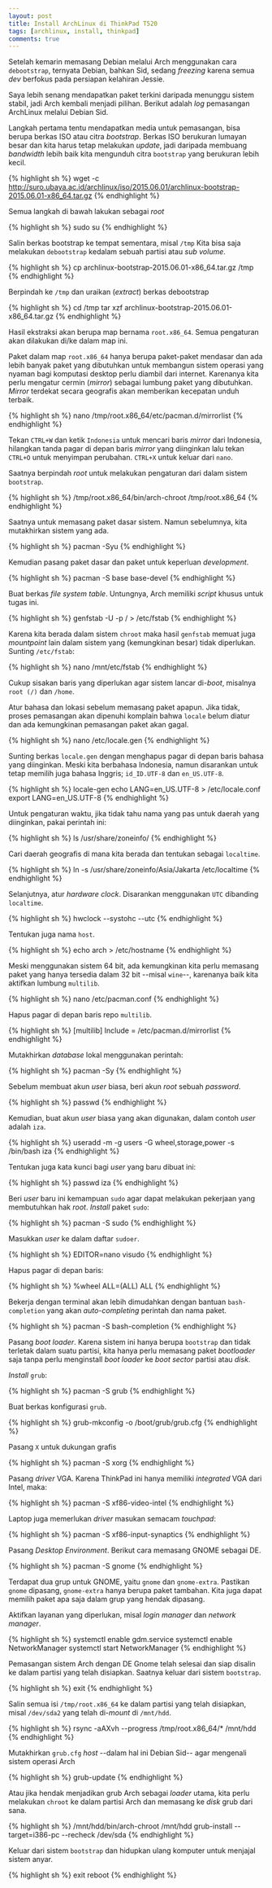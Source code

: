 ```yaml
---
layout: post
title: Install ArchLinux di ThinkPad T520
tags: [archlinux, install, thinkpad]
comments: true
---
```


Setelah kemarin memasang Debian melalui Arch menggunakan cara `debootstrap`, ternyata Debian, bahkan Sid, sedang *freezing* karena semua *dev* berfokus pada persiapan kelahiran Jessie.

Saya lebih senang mendapatkan paket terkini daripada menunggu sistem stabil, jadi Arch kembali menjadi pilihan. Berikut adalah *log* pemasangan ArchLinux melalui Debian Sid.

Langkah pertama tentu mendapatkan media untuk pemasangan, bisa berupa berkas ISO atau citra *bootstrap*. Berkas ISO berukuran lumayan besar dan kita harus tetap melakukan *update*, jadi daripada membuang *bandwidth* lebih baik kita mengunduh citra `bootstrap` yang berukuran lebih kecil.

{% highlight sh %}
wget -c http://suro.ubaya.ac.id/archlinux/iso/2015.06.01/archlinux-bootstrap-2015.06.01-x86_64.tar.gz
{% endhighlight %}

Semua langkah di bawah lakukan sebagai *root*

{% highlight sh %}
sudo su
{% endhighlight %}

Salin berkas bootstrap ke tempat sementara, misal `/tmp`
Kita bisa saja melakukan `debootstrap` kedalam sebuah partisi atau *sub volume*.

{% highlight sh %}
cp archlinux-bootstrap-2015.06.01-x86_64.tar.gz /tmp
{% endhighlight %}

Berpindah ke `/tmp` dan uraikan (*extract*) berkas debootstrap

{% highlight sh %}
cd /tmp
tar xzf archlinux-bootstrap-2015.06.01-x86_64.tar.gz
{% endhighlight %}

Hasil ekstraksi akan berupa map bernama `root.x86_64`. Semua pengaturan akan dilakukan di/ke dalam map ini.

Paket dalam map `root.x86_64` hanya berupa paket-paket mendasar dan ada lebih banyak paket yang dibutuhkan untuk membangun sistem operasi yang nyaman bagi komputasi desktop perlu diambil dari internet. Karenanya kita perlu mengatur cermin (*mirror*) sebagai lumbung paket yang dibutuhkan. *Mirror* terdekat secara geografis akan memberikan kecepatan unduh terbaik.

{% highlight sh %}
nano /tmp/root.x86_64/etc/pacman.d/mirrorlist
{% endhighlight %}

Tekan `CTRL+W` dan ketik `Indonesia` untuk mencari baris *mirror* dari Indonesia, hilangkan tanda pagar di depan baris *mirror* yang diinginkan lalu tekan `CTRL+O` untuk menyimpan perubahan. `CTRL+X` untuk keluar dari `nano`.

Saatnya berpindah *root* untuk melakukan pengaturan dari dalam sistem `bootstrap`.

{% highlight sh %}
/tmp/root.x86_64/bin/arch-chroot /tmp/root.x86_64
{% endhighlight %}

Saatnya untuk memasang paket dasar sistem. Namun sebelumnya, kita mutakhirkan sistem yang ada.

{% highlight sh %}
pacman -Syu
{% endhighlight %}

Kemudian pasang paket dasar dan paket untuk keperluan *development*.

{% highlight sh %}
pacman -S base base-devel
{% endhighlight %}

Buat berkas *file system table*. Untungnya, Arch memiliki *script* khusus untuk tugas ini.

{% highlight sh %}
genfstab -U -p / > /etc/fstab
{% endhighlight %}

Karena kita berada dalam sistem `chroot` maka hasil `genfstab` memuat juga *mountpoint* lain dalam sistem yang (kemungkinan besar) tidak diperlukan. Sunting `/etc/fstab`:

{% highlight sh %}
nano /mnt/etc/fstab
{% endhighlight %}

Cukup sisakan baris yang diperlukan agar sistem lancar di-*boot*, misalnya `root (/)` dan `/home`.

Atur bahasa dan lokasi sebelum memasang paket apapun. Jika tidak, proses pemasangan akan dipenuhi komplain bahwa `locale` belum diatur dan ada kemungkinan pemasangan paket akan gagal.

{% highlight sh %}
nano /etc/locale.gen
{% endhighlight %}

Sunting berkas `locale.gen` dengan menghapus pagar di depan baris bahasa yang diinginkan. Meski kita berbahasa Indonesia, namun disarankan untuk tetap memilih juga bahasa Inggris; `id_ID.UTF-8` dan `en_US.UTF-8`.

{% highlight sh %}
locale-gen
echo LANG=en_US.UTF-8 > /etc/locale.conf
export LANG=en_US.UTF-8
{% endhighlight %}

Untuk pengaturan waktu, jika tidak tahu nama yang pas untuk daerah yang diinginkan, pakai perintah ini:

{% highlight sh %}
ls /usr/share/zoneinfo/
{% endhighlight %}

Cari daerah geografis di mana kita berada dan tentukan sebagai `localtime`.

{% highlight sh %}
ln -s /usr/share/zoneinfo/Asia/Jakarta /etc/localtime
{% endhighlight %}

Selanjutnya, atur *hardware clock*. Disarankan menggunakan `UTC` dibanding `localtime`.

{% highlight sh %}
hwclock --systohc --utc
{% endhighlight %}

Tentukan juga nama `host`.

{% highlight sh %}
echo arch > /etc/hostname
{% endhighlight %}

Meski menggunakan sistem 64 bit, ada kemungkinan kita perlu memasang paket yang hanya tersedia dalam 32 bit --misal `wine`--, karenanya baik kita aktifkan lumbung `multilib`.

{% highlight sh %}
nano /etc/pacman.conf
{% endhighlight %}

Hapus pagar di depan baris repo `multilib`.

{% highlight sh %}
[multilib]
Include = /etc/pacman.d/mirrorlist
{% endhighlight %}

Mutakhirkan *database* lokal menggunakan perintah:

{% highlight sh %}
pacman -Sy
{% endhighlight %}

Sebelum membuat akun *user* biasa, beri akun *root* sebuah *password*.

{% highlight sh %}
passwd
{% endhighlight %}

Kemudian, buat akun *user* biasa yang akan digunakan, dalam contoh *user* adalah `iza`.

{% highlight sh %}
useradd -m -g users -G wheel,storage,power -s /bin/bash iza
{% endhighlight %}

Tentukan juga kata kunci bagi *user* yang baru dibuat ini:

{% highlight sh %}
passwd iza
{% endhighlight %}

Beri *user* baru ini kemampuan `sudo` agar dapat melakukan pekerjaan yang membutuhkan hak *root*. *Install* paket `sudo`:

{% highlight sh %}
pacman -S sudo
{% endhighlight %}

Masukkan *user* ke dalam daftar `sudoer`.

{% highlight sh %}
EDITOR=nano visudo
{% endhighlight %}

Hapus pagar di depan baris:

{% highlight sh %}
%wheel ALL=(ALL) ALL
{% endhighlight %}

Bekerja dengan terminal akan lebih dimudahkan dengan bantuan `bash-completion` yang akan *auto-completing* perintah dan nama paket.

{% highlight sh %}
pacman -S bash-completion
{% endhighlight %}

Pasang *boot loader*. Karena sistem ini hanya berupa `bootstrap` dan tidak terletak dalam suatu partisi, kita hanya perlu memasang paket *bootloader* saja tanpa perlu menginstall *boot loader* ke *boot sector* partisi atau *disk*. 

*Install* `grub`:

{% highlight sh %}
pacman -S grub
{% endhighlight %}

Buat berkas konfigurasi `grub`.

{% highlight sh %}
grub-mkconfig -o /boot/grub/grub.cfg
{% endhighlight %}

Pasang `X` untuk dukungan grafis

{% highlight sh %}
pacman -S xorg
{% endhighlight %}

Pasang *driver* VGA. Karena ThinkPad ini hanya memiliki *integrated* VGA dari Intel, maka:

{% highlight sh %}
pacman -S xf86-video-intel
{% endhighlight %}

Laptop juga memerlukan *driver* masukan semacam *touchpad*:

{% highlight sh %}
pacman -S xf86-input-synaptics
{% endhighlight %}

Pasang *Desktop Environment*. Berikut cara memasang GNOME sebagai DE.

{% highlight sh %}
pacman -S gnome
{% endhighlight %}

Terdapat dua grup untuk GNOME, yaitu `gnome` dan `gnome-extra`. Pastikan `gnome` dipasang, `gnome-extra` hanya berupa paket tambahan. Kita juga dapat memilih paket apa saja dalam grup yang hendak dipasang.

Aktifkan layanan yang diperlukan, misal *login manager* dan *network manager*.

{% highlight sh %}
systemctl enable gdm.service
systemctl enable NetworkManager
systemctl start NetworkManager
{% endhighlight %}

Pemasangan sistem Arch dengan DE Gnome telah selesai dan siap disalin ke dalam partisi yang telah disiapkan. Saatnya keluar dari sistem `bootstrap`.

{% highlight sh %}
exit
{% endhighlight %}

Salin semua isi `/tmp/root.x86_64` ke dalam partisi yang telah disiapkan, misal `/dev/sda2` yang telah di-*mount* di `/mnt/hdd`.

{% highlight sh %}
rsync -aAXvh --progress /tmp/root.x86_64/* /mnt/hdd
{% endhighlight %}

Mutakhirkan `grub.cfg` *host* --dalam hal ini Debian Sid-- agar mengenali sistem operasi Arch

{% highlight sh %}
grub-update
{% endhighlight %}

Atau jika hendak menjadikan grub Arch sebagai *loader* utama, kita perlu melakukan `chroot` ke dalam partisi Arch dan memasang ke *disk* grub dari sana.

{% highlight sh %}
/mnt/hdd/bin/arch-chroot /mnt/hdd
grub-install --target=i386-pc --recheck /dev/sda
{% endhighlight %}

Keluar dari sistem `bootstrap` dan hidupkan ulang komputer untuk menjajal sistem anyar.

{% highlight sh %}
exit
reboot
{% endhighlight %}

